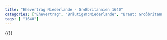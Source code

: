 ```yaml
---
title: "Ehevertrag Niederlande - Großbritannien 1640"
categories: ["Ehevertrag", "Bräutigam:Niederlande", "Braut: Großbritannien ", "Eheschließung vollzogen?:Ja", "verschiedenkonfessionelle Ehe?:Ja", "Dynastie Bräutigam:Oranien-Nassau", "Akteur Bräutigam:Oranien-Nassau", "Akteur Braut:Stuart", "Textbezug?:nein", "Ständisch?:nein", "Ratifikation?:nein", "Sonstiges?:nein", "Bräutigam:Niederlande", "Braut: Großbritannien "]
tags: [ "1640"]
---
```

<!--more-->
{{<v83>}}